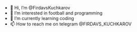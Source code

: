 - 👋 Hi, I’m @FirdavsKuchkarov
- 👀 I’m interested in football and programming
- 🌱 I’m currently learning coding
- 📫 How to reach me on telegram @FIRDAVS_KUCHKAROV

<!---
FirdavsKuchkarov/FirdavsKuchkarov is a ✨ special ✨ repository because its `README.md` (this file) appears on your GitHub profile.
You can click the Preview link to take a look at your changes.
--->
